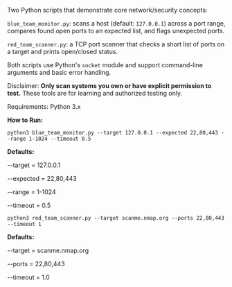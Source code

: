 Two Python scripts that demonstrate core network/security concepts:

`blue_team_monitor.py`: scans a host (default: `127.0.0.1`) across a port range, compares found open ports to an expected list, and flags unexpected ports.

`red_team_scanner.py`: a TCP port scanner that checks a short list of ports on a target and prints open/closed status.

Both scripts use Python's `socket` module and support command-line arguments and basic error handling.

Disclaimer: **Only scan systems you own or have explicit permission to test.** These tools are for learning and authorized testing only.

Requirements: Python 3.x 

**How to Run:**

`python3 blue_team_monitor.py --target 127.0.0.1 --expected 22,80,443 --range 1-1024 --timeout 0.5`

**Defaults:**

--target = 127.0.0.1

--expected = 22,80,443

--range = 1-1024

--timeout = 0.5


`python3 red_team_scanner.py --target scanme.nmap.org --ports 22,80,443 --timeout 1`

**Defaults:**

--target = scanme.nmap.org

--ports = 22,80,443

--timeout = 1.0
